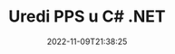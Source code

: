 ---
############################# Static ############################
layout: "auto-gen-editor"
date: 2022-11-09T21:38:25
draft: false
otherformats: doc docx docm dotx xls xlsx xlsm ppt pptx pptm mobi epub html mhtml txt xml csv pdf xps msg

############################# Head ############################
head_title: "PPS Editor — Uredite PPS u C# .NET"
head_description: "Kako urediti PPS u C# .NET pomoću nekoliko redaka koda? Koristite API-je za obradu dokumenata GroupDocs za uređivanje, ažuriranje i spremanje više od 30 formata datoteka."

############################# Header ############################
title: "Uredi PPS u C# .NET"
description: "Učinkovito i robusno PPS uređivanje koristeći GroupDocs.Editor na strani poslužitelja za API-je C# .NET, bez upotrebe bilo kakvog softvera poput Microsofta ili Open Officea."
bg_image: "https://cms.admin.containerize.com/templates/aspose/App_Themes/V3/images/bg/header1.png"
bg_overlay: false
button:
    enable: true
    icon: "fas fa-arrow-down"
    label: "Preuzmite besplatnu probnu verziju"
    link: "https://downloads.groupdocs.com/editor/net"

############################# SubMenu ############################
submenu:
    enable: true

    left:
        img_alt: "GroupDocs.Editor for .NET"
        image: "https://cms.admin.containerize.com/templates/groupdocs/images/product-logos/90x90-noborder/groupdocs-editor-net.png"
        product: "GroupDocs.Editor"
        platform: ".NET"

    middle:
        button:

            # button loop
            - link: "https://apireference.groupdocs.com/editor/net"
              text: "API Referenca"

            # button loop
            - link: "https://github.com/groupdocs-editor"
              text: "Primjeri koda"

            # button loop
            - link: "https://products.groupdocs.app/editor/family"
              text: "Demo snimke uživo"

            # button loop
            - link: "https://purchase.groupdocs.com/pricing/editor/net"
              text: "Cijene"

    right:
        link_download: "https://downloads.groupdocs.com/editor"
        link_learn: "https://docs.groupdocs.com/editor/net"
        link_buy: "https://purchase.groupdocs.com"

############################# About ############################
about:
    enable: true
    title: "O GroupDocs.Editor for .NET API-ju"
    content: |
        [GroupDocs.Editor for .NET](/hr/editor/net/) API pravi je izbor za uređivanje Microsoft Word, Excel, PowerPoint, Open Office dokumenata i prezentacija. GroupDocs.Editor je samostalni API koji je prikladan za poslužiteljske i pozadinske sustave gdje su potrebne visoke performanse. Ne ovisi o softveru poput Microsofta ili Open Officea.

############################# Steps ############################
steps:
    enable: true
    title_left: "Koraci za uređivanje PPS u C#"
    content_left: |
        [GroupDocs.Editor for .NET](/hr/editor/net/) programerima pruža jednostavan i jednostavan način za uređivanje datoteka PPS pomoću nekoliko redaka koda.
        * Stvorite instancu klase `Uređivač` s obaveznim putem datoteke ili tokom bajtova i izbornom klasom `PresentationLoadOptions` i učitajte datoteku PPS
        * Stvorite i postavite instancu klase `PresentationEditOptions` za format datoteke PPS
        * Pozovite metodu `Editor.Edit()` i dobijte PPS dokument u HTML formatu koji je lako uređivati ​​bilo kojim WYSIWYG uređivačem.
        * Pozovite metodu `Editor.Save()` i spremite uređenu datoteku PPS pomoću klase `PresentationSaveOptions`

        
    title_right: "Zahtjevi sustava"
    content_right: |
        Osnovno uređivanje dokumenta pomoću GroupDocs.Editor for .NET API-ja može se izvršiti implementacijom nekoliko jednostavnih koraka. Naši API-ji podržani su na svim glavnim platformama i operativnim sustavima. Prije izvršavanja koda u nastavku, provjerite imate li sljedeće preduvjete instalirane na vašem sustavu.

        * Operativni sustavi: Microsoft Windows, Linux, MacOS
        * Razvojna okruženja: Microsoft Visual Studio, Xamarin, MonoDevelop
        * Okviri: .NET Framework, .NET Standard, .NET Core, Mono
        * Preuzmite najnoviju verziju GroupDocs.Editor for .NET preuzetu s [NuGet](https://www.nuget.org/packages/groupdocs.editor)
        
    code: |        
        ```csharp
        // Load the PPS file into Editor with the optional PresentationLoadOptions
        Editor editor = new Editor("source.pps", delegate { return new PresentationLoadOptions(); });

        // Create and adjust the edit options
        PresentationEditOptions editOptions = new PresentationEditOptions();
        editOptions.SlideNumber = 1;//select a slide to edit

        // Open input PPS document for edit — obtain an intermediate document, that can be edited
        EditableDocument beforeEdit = editor.Edit(editOptions);

        // Grab PPS document content and associated resources from editable document
        string content = beforeEdit.GetEmbeddedHtml();

        // Send the content to WYSIWYG-editor, edit it there, and send edited content back to the server-side
        // This step simulates a such operation
        string updatedContent = content.Replace("Title", "Edited Title");

        // Grab edited content and resources from WYSIWYG-editor and create a new EditableDocument instance from it
        EditableDocument afterEdit = EditableDocument.FromMarkup(updatedContent, null);

        // Create a save options and select a desired output format
        PresentationSaveOptions saveOptions = new PresentationSaveOptions(Formats.PresentationFormats.Pps);

        // Save edited PPS document to the file
        editor.Save(afterEdit, "edited.pps", saveOptions);
        ```
        
############################# Demos ############################
demos:
    enable: true
    title: "PPS Demonstracije uređivača uživo"
    content: |
        Uredite PPS odmah tako da posjetite [GroupDocs.Editor Live Demos](https://products.groupdocs.app/editor/family) web mjesto.
        Demo uživo ima sljedeće prednosti
        
############################# More Formats ############################
more_formats:
    enable: true
    title: "Ostali podržani uređivači"
    content: |
        Također možete uređivati ​​druge formate datoteka. Pogledajte potpuni popis u nastavku.


############################# Back to top ###############################
back_to_top:
    enable: true
---